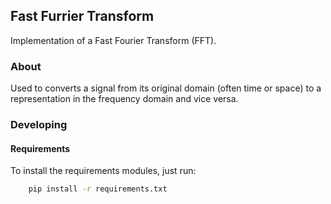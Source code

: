## Fast Furrier Transform

Implementation of a Fast Fourier Transform (FFT). 
### About 

Used to converts a signal from its original domain (often time or space) to a representation in the frequency domain and vice versa.

### Developing

#### Requirements

To install the requirements modules, just run:
```bash
    pip install -r requirements.txt
``` 